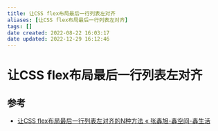 ```yaml
---
title: 让CSS flex布局最后一行列表左对齐
aliases: [让CSS flex布局最后一行列表左对齐]
tags: []
date created: 2022-08-22 16:03:17
date updated: 2022-12-29 16:12:46
---
```


# 让CSS flex布局最后一行列表左对齐

## 参考

- [让CSS flex布局最后一行列表左对齐的N种方法 « 张鑫旭-鑫空间-鑫生活](https://www.zhangxinxu.com/wordpress/2019/08/css-flex-last-align/)
